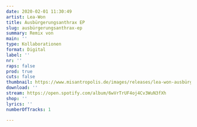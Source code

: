 ```yaml
---
date: 2020-02-01 11:30:49
artist: Lea-Won
title: Ausbürgerungsanthrax EP
slug: ausbürgerungsanthrax-ep
summary: Remix von
main: ''
type: Kollaborationen
format: Digital
label: ''
nr: ''
raps: false
prod: true
cuts: false
thumbnail: https://www.misantropolis.de/images/releases/lea-won-ausbürgerungsanthrax-ep.jpg
download: ''
stream: https://open.spotify.com/album/6wVrTrUF4oj4Cv3WuN3fXh
shop: ''
lyrics: ''
numberOfTracks: 1

---
```



